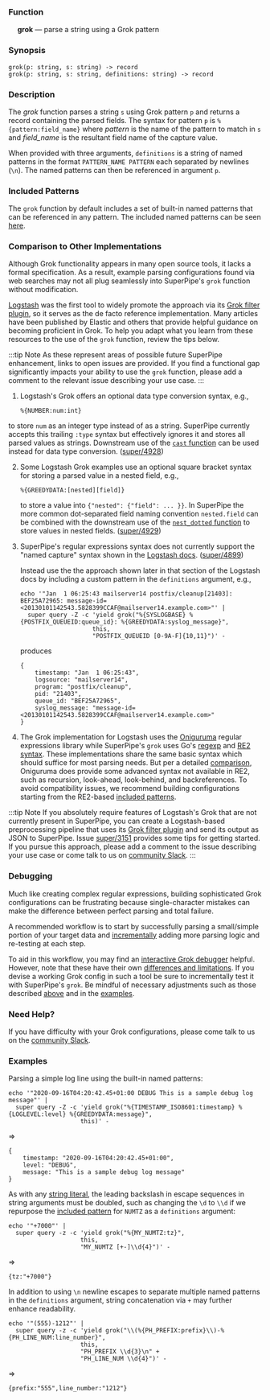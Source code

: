 ### Function

&emsp; **grok** &mdash; parse a string using a Grok pattern

### Synopsis

```
grok(p: string, s: string) -> record
grok(p: string, s: string, definitions: string) -> record
```

### Description

The _grok_ function parses a string `s` using Grok pattern `p` and returns
a record containing the parsed fields. The syntax for pattern `p`
is `%{pattern:field_name}` where _pattern_ is the name of the pattern
to match in `s` and _field_name_ is the resultant field name of the capture
value.

When provided with three arguments, `definitions` is a string
of named patterns in the format `PATTERN_NAME PATTERN` each separated by
newlines (`\n`). The named patterns can then be referenced in argument `p`.

### Included Patterns

The `grok` function by default includes a set of built-in named patterns
that can be referenced in any pattern. The included named patterns can be seen
[here](https://raw.githubusercontent.com/brimdata/super/main/pkg/grok/base.go).

### Comparison to Other Implementations

Although Grok functionality appears in many open source tools, it lacks a
formal specification. As a result, example parsing configurations found via
web searches may not all plug seamlessly into SuperPipe's `grok` function without
modification.

[Logstash](https://www.elastic.co/logstash) was the first tool to widely
promote the approach via its
[Grok filter plugin](https://www.elastic.co/guide/en/logstash/current/plugins-filters-grok.html),
so it serves as the de facto reference implementation. Many articles have
been published by Elastic and others that provide helpful guidance on becoming
proficient in Grok. To help you adapt what you learn from these resources to
the use of the `grok` function, review the tips below.

:::tip Note
As these represent areas of possible future SuperPipe enhancement, links to open
issues are provided. If you find a functional gap significantly impacts your
ability to use the `grok` function, please add a comment to the relevant
issue describing your use case.
:::

1. Logstash's Grok offers an optional data type conversion syntax,
   e.g.,
   ```
   %{NUMBER:num:int}
   ```
  to store `num` as an integer type instead of as a
  string. SuperPipe currently accepts this trailing `:type` syntax but effectively
  ignores it and stores all parsed values as strings. Downstream use of the
  [`cast` function](cast.md) can be used instead for data type conversion.
  ([super/4928](https://github.com/brimdata/super/issues/4928))

2. Some Logstash Grok examples use an optional square bracket syntax for
   storing a parsed value in a nested field, e.g.,
   ```
   %{GREEDYDATA:[nested][field]}
   ```
   to store a value into `{"nested": {"field": ... }}`. In SuperPipe the more common
   dot-separated field naming convention `nested.field` can be combined
   with the downstream use of the [`nest_dotted` function](nest_dotted.md) to
   store values in nested fields.
   ([super/4929](https://github.com/brimdata/super/issues/4929))

3. SuperPipe's regular expressions syntax does not currently support the
   "named capture" syntax shown in the
   [Logstash docs](https://www.elastic.co/guide/en/logstash/current/plugins-filters-grok.html#_custom_patterns).
   ([super/4899](https://github.com/brimdata/super/issues/4899))

   Instead use the the approach shown later in that section of the Logstash
   docs by including a custom pattern in the `definitions` argument, e.g.,

   ```mdtest-command
   echo '"Jan  1 06:25:43 mailserver14 postfix/cleanup[21403]: BEF25A72965: message-id=<20130101142543.5828399CCAF@mailserver14.example.com>"' |
     super query -Z -c 'yield grok("%{SYSLOGBASE} %{POSTFIX_QUEUEID:queue_id}: %{GREEDYDATA:syslog_message}",
                       this,
                       "POSTFIX_QUEUEID [0-9A-F]{10,11}")' -
   ```

   produces

   ```mdtest-output
   {
       timestamp: "Jan  1 06:25:43",
       logsource: "mailserver14",
       program: "postfix/cleanup",
       pid: "21403",
       queue_id: "BEF25A72965",
       syslog_message: "message-id=<20130101142543.5828399CCAF@mailserver14.example.com>"
   }
   ```

4. The Grok implementation for Logstash uses the
   [Oniguruma](https://github.com/kkos/oniguruma) regular expressions library
   while SuperPipe's `grok` uses Go's [regexp](https://pkg.go.dev/regexp) and
   [RE2 syntax](https://github.com/google/re2/wiki/Syntax). These
   implementations share the same basic syntax which should suffice for most
   parsing needs. But per a detailed
   [comparison](https://en.wikipedia.org/wiki/Comparison_of_regular_expression_engines),
   Oniguruma does provide some advanced syntax not available in RE2,
   such as recursion, look-ahead, look-behind, and backreferences. To
   avoid compatibility issues, we recommend building configurations starting
   from the RE2-based [included patterns](#included-patterns).

:::tip Note
If you absolutely require features of Logstash's Grok that are not currently
present in SuperPipe, you can create a Logstash-based preprocessing
pipeline that uses its
[Grok filter plugin](https://www.elastic.co/guide/en/logstash/current/plugins-filters-grok.html)
and send its output as JSON to SuperPipe. Issue
[super/3151](https://github.com/brimdata/super/issues/3151) provides some tips for
getting started. If you pursue this approach, please add a comment to the
issue describing your use case or come talk to us on
[community Slack](https://www.brimdata.io/join-slack/).
:::

### Debugging

Much like creating complex regular expressions, building sophisticated Grok
configurations can be frustrating because single-character mistakes can make
the difference between perfect parsing and total failure.

A recommended workflow is to start by successfully parsing a small/simple
portion of your target data and
[incrementally](https://www.elastic.co/blog/slow-and-steady-how-to-build-custom-grok-patterns-incrementally)
adding more parsing logic and re-testing at each step.

To aid in this workflow, you may find an
[interactive Grok debugger](https://grokdebugger.com/) helpful. However, note
that these have their own
[differences and limitations](https://github.com/cjslack/grok-debugger).
If you devise a working Grok config in such a tool be sure to incrementally
test it with SuperPipe's `grok`. Be mindful of necessary adjustments such as those
described [above](#comparison-to-other-implementations) and in the [examples](#examples).

### Need Help?

If you have difficulty with your Grok configurations, please come talk to us
on the [community Slack](https://www.brimdata.io/join-slack/).

### Examples

Parsing a simple log line using the built-in named patterns:
```mdtest-command
echo '"2020-09-16T04:20:42.45+01:00 DEBUG This is a sample debug log message"' |
  super query -Z -c 'yield grok("%{TIMESTAMP_ISO8601:timestamp} %{LOGLEVEL:level} %{GREEDYDATA:message}",
                    this)' -
```
=>
```mdtest-output
{
    timestamp: "2020-09-16T04:20:42.45+01:00",
    level: "DEBUG",
    message: "This is a sample debug log message"
}
```

As with any [string literal](../expressions.md#literals), the
leading backslash in escape sequences in string arguments must be doubled,
such as changing the `\d` to `\\d` if we repurpose the
[included pattern](#included-patterns) for `NUMTZ` as a `definitions` argument:

```mdtest-command
echo '"+7000"' |
  super query -z -c 'yield grok("%{MY_NUMTZ:tz}",
                    this,
                    "MY_NUMTZ [+-]\\d{4}")' -
```
=>
```mdtest-output
{tz:"+7000"}
```

In addition to using `\n` newline escapes to separate multiple named patterns
in the `definitions` argument, string concatenation via `+` may further enhance
readability.

```mdtest-command
echo '"(555)-1212"' |
  super query -z -c 'yield grok("\\(%{PH_PREFIX:prefix}\\)-%{PH_LINE_NUM:line_number}",
                    this, 
                    "PH_PREFIX \\d{3}\n" +
                    "PH_LINE_NUM \\d{4}")' -
```
=>
```mdtest-output
{prefix:"555",line_number:"1212"}
```
